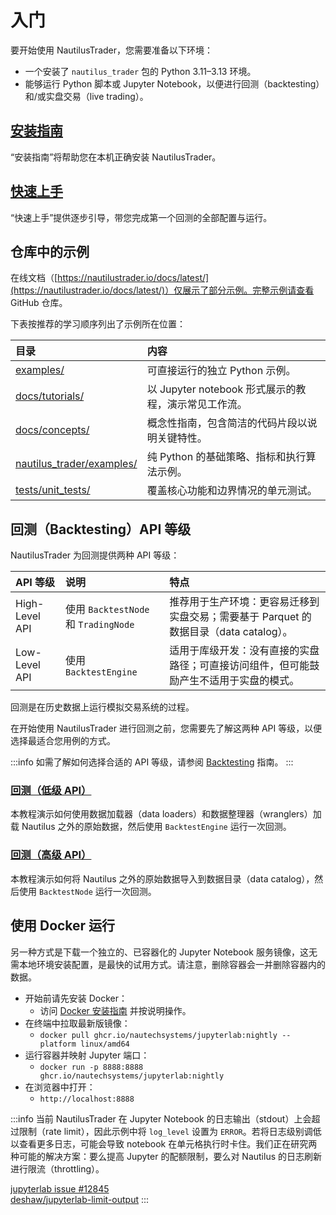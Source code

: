 # 入门

要开始使用 NautilusTrader，您需要准备以下环境：

- 一个安装了 `nautilus_trader` 包的 Python 3.11–3.13 环境。
- 能够运行 Python 脚本或 Jupyter Notebook，以便进行回测（backtesting）和/或实盘交易（live trading）。

## [安装指南](installation.md)

“安装指南”将帮助您在本机正确安装 NautilusTrader。

## [快速上手](quickstart.md)

“快速上手”提供逐步引导，带您完成第一个回测的全部配置与运行。

## 仓库中的示例

在线文档（[https://nautilustrader.io/docs/latest/](https://nautilustrader.io/docs/latest/)）仅展示了部分示例。完整示例请查看 GitHub 仓库。

下表按推荐的学习顺序列出了示例所在位置：

| 目录                                                                                 | 内容                                                 |
| :----------------------------------------------------------------------------------- | :--------------------------------------------------- |
| [examples/](https://github.com/nautechsystems/nautilus_trader/tree/develop/examples) | 可直接运行的独立 Python 示例。                       |
| [docs/tutorials/](../tutorials/)                                                     | 以 Jupyter notebook 形式展示的教程，演示常见工作流。 |
| [docs/concepts/](../concepts/)                                                       | 概念性指南，包含简洁的代码片段以说明关键特性。       |
| [nautilus_trader/examples/](../nautilus_trader/examples/)                            | 纯 Python 的基础策略、指标和执行算法示例。           |
| [tests/unit_tests/](../../tests/unit_tests/)                                         | 覆盖核心功能和边界情况的单元测试。                   |

## 回测（Backtesting）API 等级

NautilusTrader 为回测提供两种 API 等级：

| API 等级       | 说明                                 | 特点                                                                                   |
| :------------- | :----------------------------------- | :------------------------------------------------------------------------------------- |
| High-Level API | 使用 `BacktestNode` 和 `TradingNode` | 推荐用于生产环境：更容易迁移到实盘交易；需要基于 Parquet 的数据目录（data catalog）。  |
| Low-Level API  | 使用 `BacktestEngine`                | 适用于库级开发：没有直接的实盘路径；可直接访问组件，但可能鼓励产生不适用于实盘的模式。 |

回测是在历史数据上运行模拟交易系统的过程。

在开始使用 NautilusTrader 进行回测之前，您需要先了解这两种 API 等级，以便选择最适合您用例的方式。

:::info
如需了解如何选择合适的 API 等级，请参阅 [Backtesting](../concepts/backtesting.md) 指南。
:::

### [回测（低级 API）](backtest_low_level.md)

本教程演示如何使用数据加载器（data loaders）和数据整理器（wranglers）加载 Nautilus 之外的原始数据，然后使用 `BacktestEngine` 运行一次回测。

### [回测（高级 API）](backtest_high_level.md)

本教程演示如何将 Nautilus 之外的原始数据导入到数据目录（data catalog），然后使用 `BacktestNode` 运行一次回测。

## 使用 Docker 运行

另一种方式是下载一个独立的、已容器化的 Jupyter Notebook 服务镜像，这无需本地环境安装配置，是最快的试用方式。请注意，删除容器会一并删除容器内的数据。

- 开始前请先安装 Docker：
  - 访问 [Docker 安装指南](https://docs.docker.com/get-docker/) 并按说明操作。
- 在终端中拉取最新版镜像：
  - `docker pull ghcr.io/nautechsystems/jupyterlab:nightly --platform linux/amd64`
- 运行容器并映射 Jupyter 端口：
  - `docker run -p 8888:8888 ghcr.io/nautechsystems/jupyterlab:nightly`
- 在浏览器中打开：
  - `http://localhost:8888`

:::info
当前 NautilusTrader 在 Jupyter Notebook 的日志输出（stdout）上会超过限制（rate limit），因此示例中将 `log_level` 设置为 `ERROR`。若将日志级别调低以查看更多日志，可能会导致 notebook 在单元格执行时卡住。我们正在研究两种可能的解决方案：要么提高 Jupyter 的配额限制，要么对 Nautilus 的日志刷新进行限流（throttling）。

[jupyterlab issue #12845](https://github.com/jupyterlab/jupyterlab/issues/12845)  
[deshaw/jupyterlab-limit-output](https://github.com/deshaw/jupyterlab-limit-output)
:::
